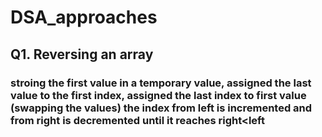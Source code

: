 # DSA_approaches

## Q1. Reversing an array 
### stroing the first value in a temporary value, assigned the last value to the first index, assigned the last index to first value (swapping the values) the index from left is incremented and from right is decremented until it reaches right<left
